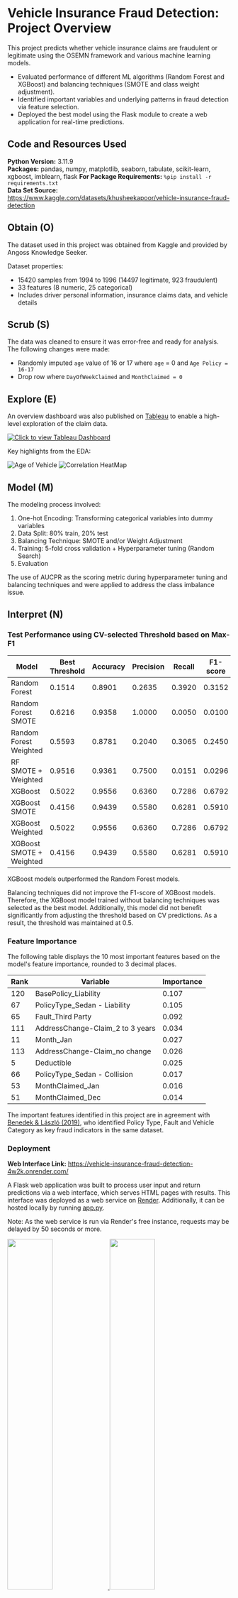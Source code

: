 # Vehicle Insurance Fraud Detection: Project Overview 
This project predicts whether vehicle insurance claims are fraudulent or legitimate using the OSEMN framework and various machine learning models.
- Evaluated performance of different ML algorithms (Random Forest and XGBoost) and balancing techniques (SMOTE and class weight adjustment).
- Identified important variables and underlying patterns in fraud detection via feature selection.
- Deployed the best model using the Flask module to create a web application for real-time predictions.

## Code and Resources Used 
**Python Version:** 3.11.9  
**Packages:** pandas, numpy, matplotlib, seaborn, tabulate, scikit-learn, xgboost, imblearn, flask
**For Package Requirements:**  ```%pip install -r requirements.txt```  
**Data Set Source:** https://www.kaggle.com/datasets/khusheekapoor/vehicle-insurance-fraud-detection

## Obtain (O)

The dataset used in this project was obtained from Kaggle and provided by Angoss Knowledge Seeker. 

Dataset properties:
- 15420 samples from 1994 to 1996 (14497 legitimate, 923 fraudulent)
- 33 features (8 numeric, 25 categorical)
- Includes  driver personal information, insurance claims data, and vehicle details

## Scrub (S)

The data was cleaned to ensure it was error-free and ready for analysis. The following changes were made:

*	Randomly imputed `age` value of 16 or 17 where `age` = 0 and `Age Policy = 16-17`
*   Drop row where `DayOfWeekClaimed` and `MonthClaimed = 0`



## Explore (E)
An overview dashboard was also published on [Tableau](https://public.tableau.com/views/VehicleInsuranceClaims_17428952593430/VehicleInsuranceClaimsDashboard?:language=en-GB&:sid=&:redirect=auth&:display_count=n&:origin=viz_share_link) to enable a high-level exploration of the claim data.

[![Click to view Tableau Dashboard](reports/tableau-dashboard.png)](https://public.tableau.com/views/VehicleInsuranceClaims_17428952593430/VehicleInsuranceClaimsDashboard?:language=en-GB&:sid=&:redirect=auth&:display_count=n&:origin=viz_share_link)

Key highlights from the EDA:

![Age of Vehicle](reports/figures/9-age-of-vehicle.png)
![Correlation HeatMap](reports/figures/14-spearman-heatmap.png)

## Model (M)

The modeling process involved:
1. One-hot Encoding: Transforming categorical variables into dummy variables 
2. Data Split: 80% train, 20% test
3. Balancing Technique: SMOTE and/or Weight Adjustment
4. Training: 5-fold cross validation + Hyperparameter tuning (Random Search)
5. Evaluation

The use of AUCPR as the scoring metric during hyperparameter tuning and balancing techniques and were applied to address the class imbalance issue. 

## Interpret (N)

### Test Performance using CV-selected Threshold based on Max-F1

| Model                        | Best Threshold | Accuracy | Precision | Recall  | F1-score |
|------------------------------|---------------|----------|-----------|---------|---------|
| Random Forest               | 0.1514        | 0.8901   | 0.2635    | 0.3920  | 0.3152  |
| Random Forest SMOTE         | 0.6216        | 0.9358   | 1.0000    | 0.0050  | 0.0100  |
| Random Forest Weighted      | 0.5593        | 0.8781   | 0.2040    | 0.3065  | 0.2450  |
| RF SMOTE + Weighted         | 0.9516        | 0.9361   | 0.7500    | 0.0151  | 0.0296  |
| XGBoost                     | 0.5022        | 0.9556   | 0.6360    | 0.7286  | 0.6792  |
| XGBoost SMOTE               | 0.4156        | 0.9439   | 0.5580    | 0.6281  | 0.5910  |
| XGBoost Weighted            | 0.5022        | 0.9556   | 0.6360    | 0.7286  | 0.6792  |
| XGBoost SMOTE + Weighted    | 0.4156        | 0.9439   | 0.5580    | 0.6281  | 0.5910  |

XGBoost models outperformed the Random Forest models.

Balancing techniques did not improve the F1-score of XGBoost models. Therefore, the XGBoost model trained without balancing techniques was selected as the best model. Additionally, this model did not benefit significantly from adjusting the threshold based on CV predictions. As a result, the threshold was maintained at 0.5.

### Feature Importance

The following table displays the 10 most important features based on the model's feature importance, rounded to 3 decimal places.

| Rank | Variable                          | Importance |
|------|-----------------------------------|------------|
| 120  | BasePolicy_Liability              | 0.107      |
| 67   | PolicyType_Sedan - Liability      | 0.105      |
| 65   | Fault_Third Party                 | 0.092      |
| 111  | AddressChange-Claim_2 to 3 years  | 0.034      |
| 11   | Month_Jan                          | 0.027      |
| 113  | AddressChange-Claim_no change     | 0.026      |
| 5    | Deductible                        | 0.025      |
| 66   | PolicyType_Sedan - Collision      | 0.017      |
| 53   | MonthClaimed_Jan                  | 0.016      |
| 51   | MonthClaimed_Dec                  | 0.014      |

The important features identified in this project are in agreement with [Benedek & László (2019)](https://doi.org/10.2478/subboec-2019-0009), who identified Policy Type, Fault and Vehicle Category as key fraud indicators in the same dataset.


### Deployment

**Web Interface Link:** https://vehicle-insurance-fraud-detection-4w2k.onrender.com/

A Flask web application was built to process user input and return predictions via a web interface, which serves HTML pages with results. This interface was deployed as a web service on [Render](https://vehicle-insurance-fraud-detection-4w2k.onrender.com/). Additionally, it can be hosted locally by running [app.py](app.py).

Note: As the web service is run via Render's free instance, requests may be delayed by 50 seconds or more.

<a href="https://vehicle-insurance-fraud-detection-4w2k.onrender.com/">
    <img src="image.png" width="45%">
</a>
<a href="https://vehicle-insurance-fraud-detection-4w2k.onrender.com/">
    <img src="image-1.png" width="45%">
</a>

## Conclusion

This project aimed to identify fraudulent vehicle insurance claims using machine learning. After evaluating different approaches, XGboost was selected for its balance of precision and recall, ensuring both accuracy and reliability.

Key takeaways:
- Feature Importance: Policy type, vehicle type, and fault assignment emerged as strong predictors of fraud.
- Future Improvements: Integrating recent data sources and adding more features to improve model relevance and prediction strength.

## Project Organization

```
├── README.md          <- Project Overview
├── data
│   ├── interim        <- Intermediate data that has been transformed
│   ├── processed      <- The final, canonical data sets for modeling
│   └── raw            <- The original, immutable data dump
│
├── models             <- Trained and serialized models, model predictions, or model summaries
│
├── notebooks          <- Jupyter notebooks. Naming convention is a number (for ordering),
│                         and a short `-` delimited description, e.g.
│                         `1.0-jqp-initial-data-exploration`
│
├── references         <- Data dictionaries, manuals, and all other explanatory materials
│
├── reports            <- Generated analysis and results as HTML, PDF, LaTeX, CSV etc.
│   ├── figures        <- Generated graphics and figures from EDA
│   └── best-model     <- Generated model interpretation and fairness evaluation for the selected model
│
├── templates          <- Holds the HTML templates for the web interface where the model can be deployed
│
├── app.py             <- The main script that allows users to interact with the model via a web application
│
└──  requirements.txt  <- The requirements file for reproducing the analysis environment, 
                           e.g. generated with `pip freeze > requirements.txt`

```

--------